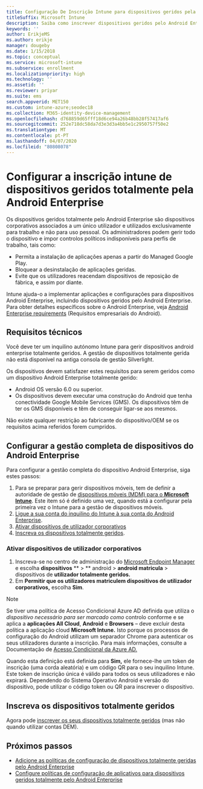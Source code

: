 ```yaml
---
title: Configuração De Inscrição Intune para dispositivos geridos pela Android Enterprise
titleSuffix: Microsoft Intune
description: Saiba como inscrever dispositivos geridos pelo Android Enterprise em Intune.
keywords: ''
author: ErikjeMS
ms.author: erikje
manager: dougeby
ms.date: 1/15/2018
ms.topic: conceptual
ms.service: microsoft-intune
ms.subservice: enrollment
ms.localizationpriority: high
ms.technology: ''
ms.assetid: ''
ms.reviewer: priyar
ms.suite: ems
search.appverid: MET150
ms.custom: intune-azure;seodec18
ms.collection: M365-identity-device-management
ms.openlocfilehash: d768859d65fff18d6ce94a26b48bb28f57417af6
ms.sourcegitcommit: 252e718dc58da7d3e3d3a4bb5e1c2950757f50e2
ms.translationtype: MT
ms.contentlocale: pt-PT
ms.lasthandoff: 04/07/2020
ms.locfileid: "80808078"
---
```

# <a name="set-up-intune-enrollment-of-android-enterprise-fully-managed-devices"></a>Configurar a inscrição intune de dispositivos geridos totalmente pela Android Enterprise 

Os dispositivos geridos totalmente pelo Android Enterprise são dispositivos corporativos associados a um único utilizador e utilizados exclusivamente para trabalho e não para uso pessoal. Os administradores podem gerir todo o dispositivo e impor controlos políticos indisponíveis para perfis de trabalho, tais como:
- Permita a instalação de aplicações apenas a partir do Managed Google Play.
- Bloquear a desinstalação de aplicações geridas.
- Evite que os utilizadores reacendam dispositivos de reposição de fábrica, e assim por diante.

Intune ajuda-o a implementar aplicações e configurações para dispositivos Android Enterprise, incluindo dispositivos geridos pelo Android Enterprise. Para obter detalhes específicos sobre o Android Enterprise, veja [Android Enterprise requirements](https://support.google.com/work/android/answer/6174145?hl=en&ref_topic=6151012) (Requisitos empresariais do Android).

## <a name="technical-requirements"></a>Requisitos técnicos

Você deve ter um inquilino autónomo Intune para gerir dispositivos android enterprise totalmente geridos. A gestão de dispositivos totalmente gerida não está disponível na antiga consola de gestão Silverlight.

Os dispositivos devem satisfazer estes requisitos para serem geridos como um dispositivo Android Enterprise totalmente gerido:

- Android OS versão 6.0 ou superior.
- Os dispositivos devem executar uma construção do Android que tenha conectividade Google Mobile Services (GMS). Os dispositivos têm de ter os GMS disponíveis e têm de conseguir ligar-se aos mesmos.

Não existe qualquer restrição ao fabricante do dispositivo/OEM se os requisitos acima referidos forem cumpridos.

## <a name="set-up-android-enterprise-fully-managed-device-management"></a>Configurar a gestão completa de dispositivos do Android Enterprise

Para configurar a gestão completa do dispositivo Android Enterprise, siga estes passos:

1. Para se preparar para gerir dispositivos móveis, tem de definir a autoridade de gestão de [dispositivos móveis (MDM) para o **Microsoft Intune**](../fundamentals/mdm-authority-set.md). Este item só é definido uma vez, quando está a configurar pela primeira vez o Intune para a gestão de dispositivos móveis.
2. [Ligue a sua conta do inquilino do Intune à sua conta do Android Enterprise](connect-intune-android-enterprise.md).
3. [Ativar dispositivos de utilizador corporativos](#enable-corporate-owned-user-devices)
4. [Inscreva os dispositivos totalmente geridos](#enroll-the-fully-managed-devices).

### <a name="enable-corporate-owned-user-devices"></a>Ativar dispositivos de utilizador corporativos

1. Inscreva-se no centro de administração do [Microsoft Endpoint Manager](https://go.microsoft.com/fwlink/?linkid=2109431) e escolha **dispositivos** ** > ** android > **android matricula**  > dispositivos de **utilizador totalmente geridos.**
2. Em **Permitir que os utilizadores matriculem dispositivos de utilizador corporativos,** escolha **Sim**.

> [!NOTE]
> Se tiver uma política de Acesso Condicional Azure AD definida que utiliza o *dispositivo necessário para ser marcado como* controlo conforme e se aplica a **aplicações All Cloud**, **Android** e **Browsers** – deve excluir desta política a aplicação cloud **Microsoft Intune.** Isto porque os processos de configuração do Android utilizam um separador Chrome para autenticar os seus utilizadores durante a inscrição. Para mais informações, consulte a Documentação de [Acesso Condicional da Azure AD.](https://docs.microsoft.com/azure/active-directory/conditional-access/)

Quando esta definição está definida para **Sim,** ele fornece-lhe um token de inscrição (uma corda aleatória) e um código QR para o seu inquilino Intune. Este token de inscrição única é válido para todos os seus utilizadores e não expirará. Dependendo do Sistema Operativo Android e versão do dispositivo, pode utilizar o código token ou QR para inscrever o dispositivo.

## <a name="enroll-the-fully-managed-devices"></a>Inscreva os dispositivos totalmente geridos
Agora pode [inscrever os seus dispositivos totalmente geridos](android-dedicated-devices-fully-managed-enroll.md) (mas não quando utilizar contas DEM).

## <a name="next-steps"></a>Próximos passos
- [Adicione as políticas de configuração de dispositivos totalmente geridas pelo Android Enterprise](../configuration/device-restrictions-android-for-work.md#device-owner-only)
- [Configure políticas de configuração de aplicativos para dispositivos geridos totalmente pelo Android Enterprise](../apps/app-configuration-policies-use-android.md)

